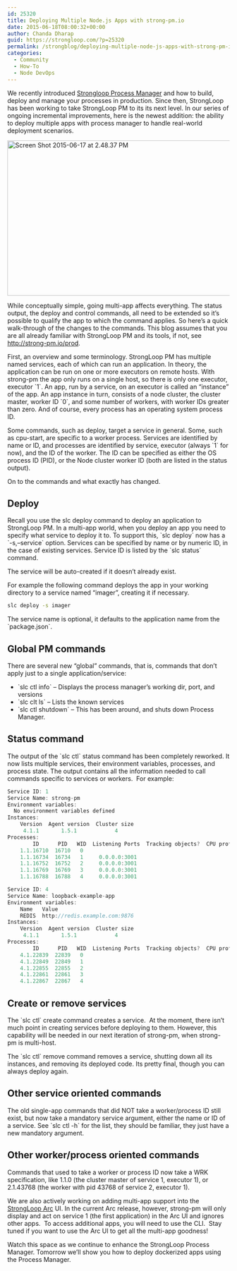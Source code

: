 ```yaml
---
id: 25320
title: Deploying Multiple Node.js Apps with strong-pm.io
date: 2015-06-18T08:00:32+00:00
author: Chanda Dharap
guid: https://strongloop.com/?p=25320
permalink: /strongblog/deploying-multiple-node-js-apps-with-strong-pm-io/
categories:
  - Community
  - How-To
  - Node DevOps
---
```

We recently introduced [Strongloop Process Manager](https://strongloop.com/strongblog/node-js-process-manager-cluster-load-balancer/) and how to build, deploy and manage your processes in production. Since then, StrongLoop has been working to take StrongLoop PM to its its next level. In our series of ongoing incremental improvements, here is the newest addition: the ability to deploy multiple apps with process manager to handle real-world deployment scenarios.

<img class="aligncenter size-full wp-image-25323" src="{{site.url}}/blog-assets/2015/06/Screen-Shot-2015-06-17-at-2.48.37-PM.png" alt="Screen Shot 2015-06-17 at 2.48.37 PM" width="700" height="352"  />

While conceptually simple, going multi-app affects everything. The status output, the deploy and control commands, all need to be extended so it’s possible to qualify the app to which the command applies. So here’s a quick walk-through of the changes to the commands. This blog assumes that you are all already familiar with StrongLoop PM and its tools, if not, see <http://strong-pm.io/prod>.

First, an overview and some terminology. StrongLoop PM has multiple named services, each of which can run an application. In theory, the application can be run on one or more executors on remote hosts. With strong-pm the app only runs on a single host, so there is only one executor, executor \`1\`. An app, run by a service, on an executor is called an “instance” of the app. An app instance in turn, consists of a node cluster, the cluster master, worker ID \`0\`, and some number of workers, with worker IDs greater than zero. And of course, every process has an operating system process ID.

Some commands, such as deploy, target a service in general. Some, such as cpu-start, are specific to a worker process. Services are identified by name or ID, and processes are identified by service, executor (always \`1\` for now), and the ID of the worker. The ID can be specified as either the OS process ID (PID), or the Node cluster worker ID (both are listed in the status output).

On to the commands and what exactly has changed.

## **Deploy**

Recall you use the slc deploy command to deploy an application to StrongLoop PM. In a multi-app world, when you deploy an app you need to specify what service to deploy it to. To support this, \`slc deploy\` now has a \`-s,&#8211;service\` option. Services can be specified by name or by numeric ID, in the case of existing services. Service ID is listed by the \`slc status\` command.

The service will be auto-created if it doesn’t already exist.

For example the following command deploys the app in your working directory to a service named “imager”, creating it if necessary.

```sh
slc deploy -s imager
```

The service name is optional, it defaults to the application name from the \`package.json\`.

## **Global PM commands**

There are several new “global” commands, that is, commands that don’t apply just to a single application/service:

  * \`slc ctl info\` &#8211; Displays the process manager’s working dir, port, and versions
  * \`slc clt ls\` &#8211; Lists the known services
  * \`slc ctl shutdown\` &#8211; This has been around, and shuts down Process Manager.

## **Status command** 

The output of the \`slc ctl\` status command has been completely reworked. It now lists multiple services, their environment variables, processes, and process state. The output contains all the information needed to call commands specific to services or workers.  For example:

```js
Service ID: 1
Service Name: strong-pm
Environment variables:
  No environment variables defined
Instances:
    Version  Agent version  Cluster size
     4.1.1       1.5.1            4
Processes:
        ID      PID   WID  Listening Ports  Tracking objects?  CPU profiling?
    1.1.16710  16710   0
    1.1.16734  16734   1     0.0.0.0:3001
    1.1.16752  16752   2     0.0.0.0:3001
    1.1.16769  16769   3     0.0.0.0:3001
    1.1.16788  16788   4     0.0.0.0:3001

Service ID: 4
Service Name: loopback-example-app
Environment variables:
    Name   Value
    REDIS  http://redis.example.com:9876
Instances:
    Version  Agent version  Cluster size
     4.1.1       1.5.1            4
Processes:
        ID      PID   WID  Listening Ports  Tracking objects?  CPU profiling?
    4.1.22839  22839   0
    4.1.22849  22849   1
    4.1.22855  22855   2
    4.1.22861  22861   3
    4.1.22867  22867   4
```

## **Create or remove services**

The \`slc ctl\` create command creates a service.  At the moment, there isn’t much point in creating services before deploying to them. However, this capability will be needed in our next iteration of strong-pm, when strong-pm is multi-host.

The \`slc ctl\` remove command removes a service, shutting down all its instances, and removing its deployed code. Its pretty final, though you can always deploy again.

## **Other service oriented commands**

The old single-app commands that did NOT take a worker/process ID still exist, but now take a mandatory service argument, either the name or ID of a service. See \`slc ctl -h\` for the list, they should be familiar, they just have a new mandatory argument.

## **Other worker/process oriented commands**

Commands that used to take a worker or process ID now take a WRK specification, like 1.1.0 (the cluster master of service 1, executor 1), or 2.1.43768 (the worker with pid 43768 of service 2, executor 1).

We are also actively working on adding multi-app support into the [StrongLoop Arc](https://strongloop.com/node-js/arc/) UI. In the current Arc release, however, strong-pm will only display and act on service 1 (the first application) in the Arc UI and ignores other apps.  To access additional apps, you will need to use the CLI.  Stay tuned if you want to use the Arc UI to get all the multi-app goodness!

Watch this space as we continue to enhance the StrongLoop Process Manager. Tomorrow we&#8217;ll show you how to deploy dockerized apps using the Process Manager.

&nbsp;